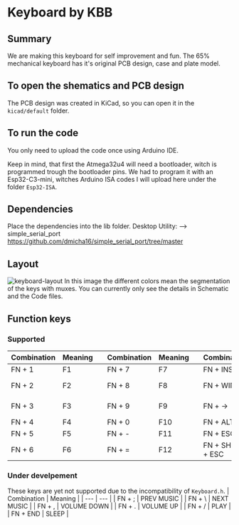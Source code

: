 # Keyboard by KBB

## Summary
We are making this keyboard for self improvement and fun. The 65% mechanical keyboard has it's original PCB design, case and plate model.

## To open the shematics and PCB design
The PCB design was created in KiCad, so you can open it in the `kicad/default` folder.

## To run the code
You only need to upload the code once using Arduino IDE.

Keep in mind, that first the Atmega32u4 will need a bootloader, witch is programmed trough the bootloader pins. We had to program it with an Esp32-C3-mini, witches Arduino ISA codes I will upload here under the folder `Esp32-ISA`.

## Dependencies
Place the dependencies into the lib folder.
Desktop Utility:
--> simple_serial_port https://github.com/dmicha16/simple_serial_port/tree/master

## Layout
![keyboard-layout](https://github.com/Asapgiri/kbb-keyboard/assets/102363485/43cdac1c-56b7-4ceb-8347-bd1a52966e2c)
In this image the different colors mean the segmentation of the keys with muxes.
You can currently only see the details in Schematic and the Code files.

## Function keys
### Supported
| Combination | Meaning  |     | Combination | Meaning  |     | Combination | Meaning  |
| ---         | ---      | --- | ---         | ---      | --- | ---         | ---      |
| FN + 1      | F1       |     | FN + 7      | F7       |     | FN + INS    | PRT SCR  |
| FN + 2      | F2       |     | FN + 8      | F8       |     | FN + WIN    | WIN LOCK |
| FN + 3      | F3       |     | FN + 9      | F9       |     | FN + ->     | FN LOCK  |
| FN + 4      | F4       |     | FN + 0      | F10      |     | FN + ALT    | MENU     |
| FN + 5      | F5       |     | FN + -      | F11      |     | FN + ESC    | `        |
| FN + 6      | F6       |     | FN + =      | F12      |     | FN + SHIFT + ESC | ~   |







### Under develpement
These keys are yet not supported due to the incompatibility of `Keyboard.h`.
| Combination | Meaning     |
| ---         | ---         |
| FN + ;      | PREV MUSIC  |
| FN + \      | NEXT  MUSIC |
| FN + ,      | VOLUME DOWN |
| FN + .      | VOLUME UP   |
| FN + /      | PLAY        |
| FN + END    | SLEEP       |
